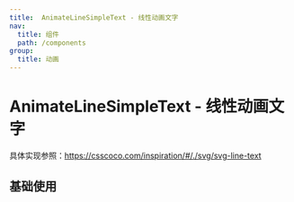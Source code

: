 ```yaml
---
title:  AnimateLineSimpleText - 线性动画文字
nav:
  title: 组件
  path: /components
group:
  title: 动画
---
```


# AnimateLineSimpleText - 线性动画文字

具体实现参照：https://csscoco.com/inspiration/#/./svg/svg-line-text


## 基础使用
<code src="./demo/index.tsx"></code>

<API ></API>
